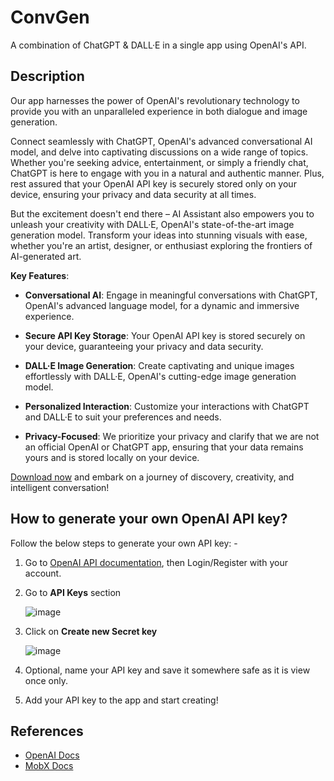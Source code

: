 # ConvGen
A combination of ChatGPT & DALL·E in a single app using OpenAI's API.

## Description
Our app harnesses the power of OpenAI's revolutionary technology to provide you with an unparalleled experience in both dialogue and image generation.

Connect seamlessly with ChatGPT, OpenAI's advanced conversational AI model, and delve into captivating discussions on a wide range of topics. Whether you're seeking advice, entertainment, or simply a friendly chat, ChatGPT is here to engage with you in a natural and authentic manner. Plus, rest assured that your OpenAI API key is securely stored only on your device, ensuring your privacy and data security at all times.

But the excitement doesn't end there – AI Assistant also empowers you to unleash your creativity with DALL·E, OpenAI's state-of-the-art image generation model. Transform your ideas into stunning visuals with ease, whether you're an artist, designer, or enthusiast exploring the frontiers of AI-generated art.

**Key Features**:

- **Conversational AI**: Engage in meaningful conversations with ChatGPT, OpenAI's advanced language model, for a dynamic and immersive experience.

- **Secure API Key Storage**: Your OpenAI API key is stored securely on your device, guaranteeing your privacy and data security.

- **DALL·E Image Generation**: Create captivating and unique images effortlessly with DALL·E, OpenAI's cutting-edge image generation model.

- **Personalized Interaction**: Customize your interactions with ChatGPT and DALL·E to suit your preferences and needs.

- **Privacy-Focused**: We prioritize your privacy and clarify that we are not an official OpenAI or ChatGPT app, ensuring that your data remains yours and is stored locally on your device.

[Download now](https://play.google.com/store/apps/details?id=com.amanjot.chatgpt) and embark on a journey of discovery, creativity, and intelligent conversation!

## How to generate your own OpenAI API key?
Follow the below steps to generate your own API key: -

1. Go to [OpenAI API documentation](https://platform.openai.com/docs/overview), then Login/Register with your account.

2. Go to **API Keys** section
   
   ![image](https://github.com/AmanGit010/ChatGPT-DALL-E-App/assets/102356628/5147397c-9d10-4250-aaed-c4acee8778b7)

4. Click on **Create new Secret key**
   
   ![image](https://github.com/AmanGit010/ChatGPT-DALL-E-App/assets/102356628/6a257451-bcd3-4820-b595-85bd8eff354f)

5. Optional, name your API key and save it somewhere safe as it is view once only.
   
6. Add your API key to the app and start creating!

## References
- [OpenAI Docs](https://platform.openai.com/docs/api-reference)
- [MobX Docs](https://mobx.netlify.app/)







